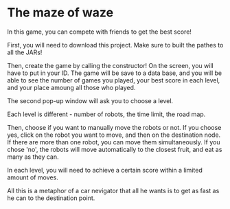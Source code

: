 # The maze of waze

In this game, you can compete with friends to get the best score! 

First, you will need to download this project. Make sure to built the pathes to all the JARs!

Then, create the game by calling the constructor! On the screen, you will have to put in your ID. The game will be save to a data base,
and you will be able to see the number of games you played, your best score in each level, and your place amoung all those who played.

The second pop-up window will ask you to choose a level. 

Each level is different - number of robots, the time limit, the road map. 

Then, choose if you want to manually move the robots or not. If you choose yes, click on the robot you want to move,
and then on the destination node. If there are more than one robot, you can move them simultaneously. 
If you chose 'no', the robots will move automatically to the closest fruit, and eat as many as they can. 

In each level, you will need to achieve a certain score within a limited amount of moves.

All this is a metaphor of a car nevigator that all he wants is to get as fast as he can to the destination point.
